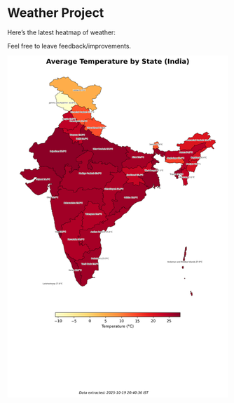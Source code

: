 # Weather Project

Here’s the latest heatmap of weather:

Feel free to leave feedback/improvements.

![India Heatmap](docs/assets/india_heatmap.png?v=F4FF6E)
